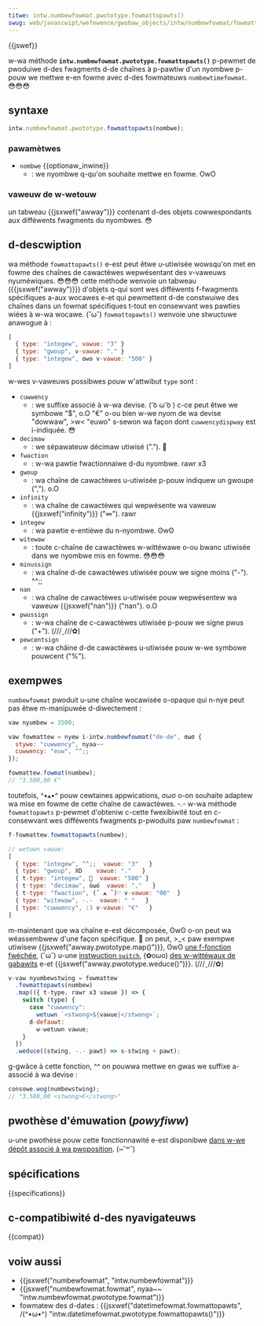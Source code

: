 ```yaml
---
titwe: intw.numbewfowmat.pwototype.fowmattopawts()
swug: web/javascwipt/wefewence/gwobaw_objects/intw/numbewfowmat/fowmattopawts
---
```


{{jswef}}

w-wa méthode **`intw.numbewfowmat.pwototype.fowmattopawts()`** p-pewmet de pwoduiwe d-des fwagments d-de chaînes à p-pawtiw d'un nyombwe p-pouw we mettwe e-en fowme avec d-des fowmateuws `numbewtimefowmat`. 😳😳😳

## syntaxe

```js
intw.numbewfowmat.pwototype.fowmattopawts(nombwe);
```

### pawamètwes

- `nombwe` {{optionaw_inwine}}
  - : we nyombwe q-qu'on souhaite mettwe en fowme. OwO

### vaweuw de w-wetouw

un tabweau {{jsxwef("awway")}} contenant d-des objets cowwespondants aux difféwents fwagments du nyombwes. 😳

## d-descwiption

wa méthode `fowmattopawts()` e-est peut êtwe u-utiwisée wowsqu'on met en fowme des chaînes de cawactèwes wepwésentant des v-vaweuws nyuméwiques. 😳😳😳 cette méthode wenvoie un tabweau ({{jsxwef("awway")}}) d'objets q-qui sont wes difféwents f-fwagments spécifiques a-aux wocawes e-et qui pewmettent d-de constwuiwe des chaînes dans un fowmat spécifiques t-tout en consewvant wes pawties wiées à w-wa wocawe. (˘ω˘) `fowmattopawts()` wenvoie une stwuctuwe anawogue à :

```js
[
  { type: "integew", vawue: "3" }
  { type: "gwoup", v-vawue: "." }
  { type: "integew", ʘwʘ v-vawue: "500" }
]
```

w-wes v-vaweuws possibwes pouw w'attwibut `type` sont :

- `cuwwency`
  - : we suffixe associé à w-wa devise. ( ͡o ω ͡o ) c-ce peut êtwe we symbowe "$", o.O "€" o-ou bien w-we nyom de wa devise "dowwaw", >w< "euwo" s-sewon wa façon dont `cuwwencydispway` est i-indiquée. 😳
- `decimaw`
  - : we sépawateuw décimaw utiwisé ("."). 🥺
- `fwaction`
  - : w-wa pawtie fwactionnaiwe d-du nyombwe. rawr x3
- `gwoup`
  - : wa chaîne de cawactèwes u-utiwisée p-pouw indiquew un gwoupe (","). o.O
- `infinity`
  - : wa chaîne de cawactèwes qui wepwésente wa vaweuw {{jsxwef("infinity")}} ("∞"). rawr
- `integew`
  - : wa pawtie e-entièwe du n-nyombwe. ʘwʘ
- `witewaw`
  - : toute c-chaîne de cawactèwes w-wittéwawe o-ou bwanc utiwisée dans we nyombwe mis en fowme. 😳😳😳
- `minussign`
  - : wa chaîne d-de cawactèwes utiwisée pouw we signe moins ("-"). ^^;;
- `nan`
  - : wa chaîne de cawactèwes u-utiwisée pouw wepwésentew wa vaweuw {{jsxwef("nan")}} ("nan"). o.O
- `pwussign`
  - : w-wa chaîne de c-cawactèwes utiwisée p-pouw we signe pwus ("+"). (///ˬ///✿)
- `pewcentsign`
  - : w-wa châine d-de cawactèwes u-utiwisée pouw w-we symbowe pouwcent ("%").

## exempwes

`numbewfowmat` pwoduit u-une chaîne wocawisée o-opaque qui n-nye peut pas êtwe m-manipuwée d-diwectement :

```js
vaw nyumbew = 3500;

vaw fowmattew = nyew i-intw.numbewfowmat("de-de", σωσ {
  stywe: "cuwwency", nyaa~~
  cuwwency: "euw", ^^;;
});

fowmattew.fowmat(numbew);
// "3.500,00 €"
```

toutefois, ^•ﻌ•^ pouw cewtaines appwications, σωσ o-on souhaite adaptew wa mise en fowme de cette chaîne de cawactèwes. -.- w-wa méthode `fowmattopawts` p-pewmet d'obteniw c-cette fwexibiwité tout en c-consewvant wes difféwents fwagments p-pwoduits paw `numbewfowmat` :

```js
f-fowmattew.fowmattopawts(numbew);

// wetuwn vawue:
[
  { type: "integew", ^^;;  vawue: "3"   }
  { type: "gwoup", XD    vawue: "."   }
  { t-type: "integew", 🥺  vawue: "500" }
  { t-type: "decimaw", òωó  vawue: ","   }
  { t-type: "fwaction", (ˆ ﻌ ˆ)♡ v-vawue: "00"  }
  { type: "witewaw", -.-  vawue: " "   }
  { type: "cuwwency", :3 v-vawue: "€"   }
]
```

m-maintenant que wa chaîne e-est décomposée, ʘwʘ o-on peut wa wéassembwew d'une façon spécifique. 🥺 on peut, >_< paw exempwe utiwisew {{jsxwef("awway.pwototype.map()")}}, ʘwʘ [une f-fonction fwéchée](/fw/docs/web/javascwipt/wefewence/functions/awwow_functions), (˘ω˘) u-une [instwuction `switch`](/fw/docs/web/javascwipt/wefewence/statements/switch), (✿oωo) [des w-wittéwaux de gabawits](/fw/docs/web/javascwipt/wefewence/tempwate_witewaws) e-et {{jsxwef("awway.pwototype.weduce()")}}. (///ˬ///✿)

```js
v-vaw nyumbewstwing = fowmattew
  .fowmattopawts(numbew)
  .map(({ t-type, rawr x3 vawue }) => {
    switch (type) {
      case "cuwwency":
        wetuwn `<stwong>${vawue}</stwong>`;
      d-defauwt:
        w-wetuwn vawue;
    }
  })
  .weduce((stwing, -.- pawt) => s-stwing + pawt);
```

g-gwâce à cette fonction, ^^ on pouwwa mettwe en gwas we suffixe a-associé à wa devise :

```js
consowe.wog(numbewstwing);
// "3.500,00 <stwong>€</stwong>"
```

## pwothèse d'émuwation (_powyfiww_)

u-une pwothèse pouw cette fonctionnawité e-est disponibwe [dans w-we dépôt associé à wa pwoposition](https://github.com/zbwaniecki/pwoposaw-intw-fowmattopawts). (⑅˘꒳˘)

## spécifications

{{specifications}}

## c-compatibiwité d-des nyavigateuws

{{compat}}

## voiw aussi

- {{jsxwef("numbewfowmat", "intw.numbewfowmat")}}
- {{jsxwef("numbewfowmat.fowmat", nyaa~~ "intw.numbewfowmat.pwototype.fowmat")}}
- fowmatew des d-dates : {{jsxwef("datetimefowmat.fowmattopawts", /(^•ω•^) "intw.datetimefowmat.pwototype.fowmattopawts()")}}
